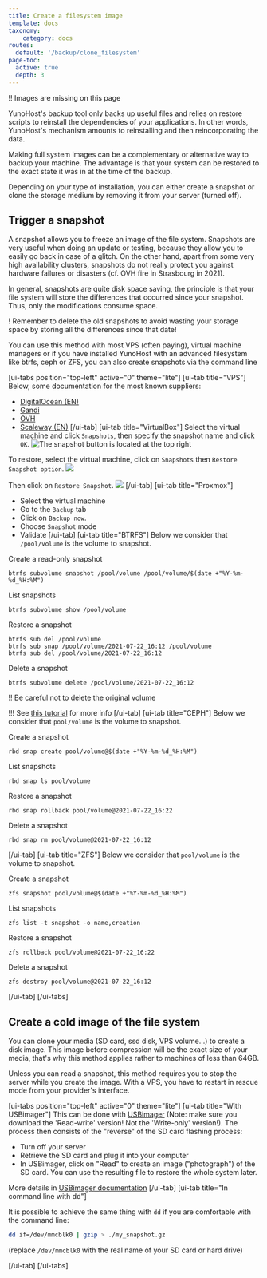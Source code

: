 ```yaml
---
title: Create a filesystem image
template: docs
taxonomy:
    category: docs
routes:
  default: '/backup/clone_filesystem'
page-toc:
  active: true
  depth: 3
---
```


!! Images are missing on this page

YunoHost's backup tool only backs up useful files and relies on restore scripts to reinstall the dependencies of your applications. In other words, YunoHost's mechanism amounts to reinstalling and then reincorporating the data.

Making full system images can be a complementary or alternative way to backup your machine. The advantage is that your system can be restored to the exact state it was in at the time of the backup.

Depending on your type of installation, you can either create a snapshot or clone the storage medium by removing it from your server (turned off).

## Trigger a snapshot
A snapshot allows you to freeze an image of the file system. Snapshots are very useful when doing an update or testing, because they allow you to easily go back in case of a glitch. On the other hand, apart from some very high availability clusters, snapshots do not really protect you against hardware failures or disasters (cf. OVH fire in Strasbourg in 2021).

In general, snapshots are quite disk space saving, the principle is that your file system will store the differences that occurred since your snapshot. Thus, only the modifications consume space.

! Remember to delete the old snapshots to avoid wasting your storage space by storing all the differences since that date!

You can use this method with most VPS (often paying), virtual machine managers or if you have installed YunoHost with an advanced filesystem like btrfs, ceph or ZFS, you can also create snapshots via the command line

[ui-tabs position="top-left" active="0" theme="lite"]
[ui-tab title="VPS"]
Below, some documentation for the most known suppliers:
 * [DigitalOcean (EN)](https://docs.digitalocean.com/products/images/snapshots/)
 * [Gandi](https://docs.gandi.net/fr/simple_hosting/operations_courantes/snapshots.html)
 * [OVH](https://docs.ovh.com/fr/vps/snapshot-vps/)
 * [Scaleway (EN)](https://www.scaleway.com/en/docs/backup-your-data-with-snapshots/)
[/ui-tab]
[ui-tab title="VirtualBox"]
Select the virtual machine and click `Snapshots`, then specify the snapshot name and click `OK`.
![The snapshot button is located at the top right](image://virtualbox-snapshot2.webp)

To restore, select the virtual machine, click on `Snapshots` then `Restore Snapshot option`.
![](image://virtualbox-snapshot3.webp)

Then click on `Restore Snapshot`.
![](image://virtualbox-snapshot4.webp)
[/ui-tab]
[ui-tab title="Proxmox"]

 * Select the virtual machine
 * Go to the `Backup` tab
 * Click on `Backup now`.
 * Choose `Snapshot` mode
 * Validate
[/ui-tab]
[ui-tab title="BTRFS"]
Below we consider that `/pool/volume` is the volume to snapshot.

Create a read-only snapshot
```
btrfs subvolume snapshot /pool/volume /pool/volume/$(date +"%Y-%m-%d_%H:%M")
```

List snapshots
```
btrfs subvolume show /pool/volume
```

Restore a snapshot
```
btrfs sub del /pool/volume
btrfs sub snap /pool/volume/2021-07-22_16:12 /pool/volume
btrfs sub del /pool/volume/2021-07-22_16:12
```

Delete a snapshot
```
btrfs subvolume delete /pool/volume/2021-07-22_16:12
```
!! Be careful not to delete the original volume

!!! See [this tutorial](https://www.linux.com/training-tutorials/how-create-and-manage-btrfs-snapshots-and-rollbacks-linux-part-2/) for more info
[/ui-tab]
[ui-tab title="CEPH"]
Below we consider that `pool/volume` is the volume to snapshot.

Create a snapshot
```
rbd snap create pool/volume@$(date +"%Y-%m-%d_%H:%M")
```

List snapshots
```
rbd snap ls pool/volume
```

Restore a snapshot
```
rbd snap rollback pool/volume@2021-07-22_16:22
```

Delete a snapshot
```
rbd snap rm pool/volume@2021-07-22_16:12
```
[/ui-tab]
[ui-tab title="ZFS"]
Below we consider that `pool/volume` is the volume to snapshot.

Create a snapshot
```
zfs snapshot pool/volume@$(date +"%Y-%m-%d_%H:%M")
```

List snapshots
```
zfs list -t snapshot -o name,creation
```
Restore a snapshot
```
zfs rollback pool/volume@2021-07-22_16:22
```

Delete a snapshot
```
zfs destroy pool/volume@2021-07-22_16:12
```

[/ui-tab]
[/ui-tabs]


## Create a cold image of the file system 

You can clone your media (SD card, ssd disk, VPS volume...) to create a disk image. This image before compression will be the exact size of your media, that's why this method applies rather to machines of less than 64GB.

Unless you can read a snapshot, this method requires you to stop the server while you create the image. With a VPS, you have to restart in rescue mode from your provider's interface.

[ui-tabs position="top-left" active="0" theme="lite"]
[ui-tab title="With USBimager"]
This can be done with [USBimager](https://bztsrc.gitlab.io/usbimager/) (Note: make sure you download the 'Read-write' version! Not the 'Write-only' version!). The process then consists of the "reverse" of the SD card flashing process:
- Turn off your server
- Retrieve the SD card and plug it into your computer
- In USBimager, click on "Read" to create an image ("photograph") of the SD card. You can use the resulting file to restore the whole system later.

More details in [USBimager documentation](https://gitlab.com/bztsrc/usbimager/#creating-backup-image-file-from-device)
[/ui-tab]
[ui-tab title="In command line with dd"]

It is possible to achieve the same thing with `dd` if you are comfortable with the command line:

```bash
dd if=/dev/mmcblk0 | gzip > ./my_snapshot.gz
```

(replace `/dev/mmcblk0` with the real name of your SD card or hard drive)

[/ui-tab]
[/ui-tabs]

